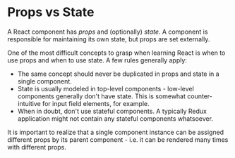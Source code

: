 # Props vs State

A React component has *props* and (optionally) *state*.  A component is responsible for maintaining its own state, but
props are set externally.

One of the most difficult concepts to grasp when learning React is when to use props and when to use state.  A few rules generally apply:

+ The same concept should never be duplicated in props and state in a single component. 
+ State is usually modeled in top-level components - low-level components generally don't have state.  This is 
somewhat counter-intuitive for input field elements, for example.
+ When in doubt, don't use stateful components.  A typically Redux application might not contain any stateful components
whatsoever.

It is important to realize that a single component instance can be assigned different props by its parent component - i.e. it can be rendered many times with different props.
